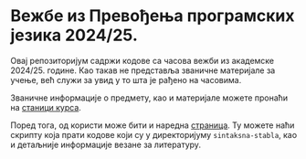 # Вежбе из Превођења програмских језика 2024/25.

Овај репозиторијум садржи кодове са часова вежби из академске 2024/25. године.
Као такав не представља званичне материјале за учење, већ служи за увид у то шта је рађено на часовима.

Званичне информације о предмету, као и материјале можете пронаћи на [станици курса][ppj-stranica].

Поред тога, од користи може бити и наредна [страница][stefan-ppj].
Ту можете наћи скрипту која прати кодове који су у директоријуму `sintaksna-stabla`, као и детаљније информације везане за литературу.

[ppj-stranica]: https://www.prevodioci.matf.bg.ac.rs/PrevodjenjeProgramskihJezika.html
[stefan-ppj]: https://poincare.matf.bg.ac.rs/~stefan.milenkovic/ppj/
